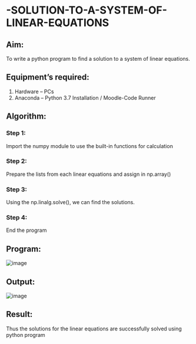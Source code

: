 # -SOLUTION-TO-A-SYSTEM-OF-LINEAR-EQUATIONS
## Aim:
To write a python program to find a solution to a system of linear equations.
## Equipment’s required:
1. 	Hardware – PCs
2. 	Anaconda – Python 3.7 Installation / Moodle-Code Runner
## Algorithm:
### Step 1: 
Import the numpy module to use the built-in functions for calculation
### Step 2: 
Prepare the lists from each linear equations and assign in np.array()
### Step 3: 
Using the np.linalg.solve(), we can find the solutions.
### Step 4: 
End the program
## Program:
![image](https://github.com/user-attachments/assets/6c77cb62-947a-41ac-a482-55684734b3b7)

## Output:
![image](https://github.com/user-attachments/assets/7cd6511c-eb5a-44d2-9b9e-d4dc53e2a18c)

## Result: 
Thus the solutions for the linear equations are successfully solved using python program

